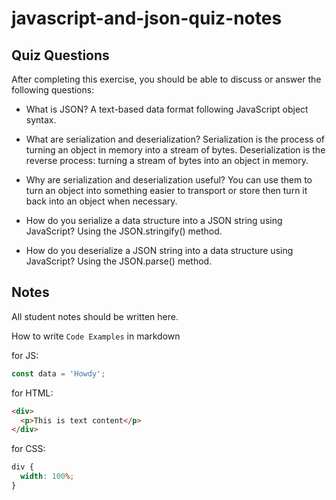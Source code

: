 # javascript-and-json-quiz-notes

## Quiz Questions

After completing this exercise, you should be able to discuss or answer the following questions:

- What is JSON?
  A text-based data format following JavaScript object syntax.

- What are serialization and deserialization?
  Serialization is the process of turning an object in memory into a stream of bytes. Deserialization is the reverse process: turning a stream of bytes into an object in memory.

- Why are serialization and deserialization useful?
  You can use them to turn an object into something easier to transport or store then turn it back into an object when necessary.

- How do you serialize a data structure into a JSON string using JavaScript?
  Using the JSON.stringify() method.

- How do you deserialize a JSON string into a data structure using JavaScript?
  Using the JSON.parse() method.

## Notes

All student notes should be written here.

How to write `Code Examples` in markdown

for JS:

```javascript
const data = 'Howdy';
```

for HTML:

```html
<div>
  <p>This is text content</p>
</div>
```

for CSS:

```css
div {
  width: 100%;
}
```
